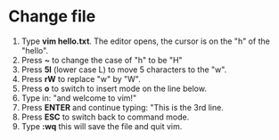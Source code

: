 # Change file


1. Type **vim hello.txt**. The editor opens, the cursor is on the "h" of the "hello".
1. Press **~** to change the case of "h" to be "H"
1. Press **5l** (lower case L) to move 5 characters to the "w".
1. Press **rW** to replace "w" by "W".
1. Press **o** to switch to insert mode on the line below.
1. Type in: "and welcome to vim!"
1. Press **ENTER** and continue typing: "This is the 3rd line.
1. Press **ESC** to switch back to command mode.
1. Type  **:wq** this will save the file and quit vim.


